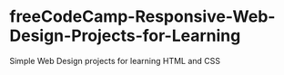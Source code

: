 # freeCodeCamp-Responsive-Web-Design-Projects-for-Learning
Simple Web Design projects for learning HTML and CSS
